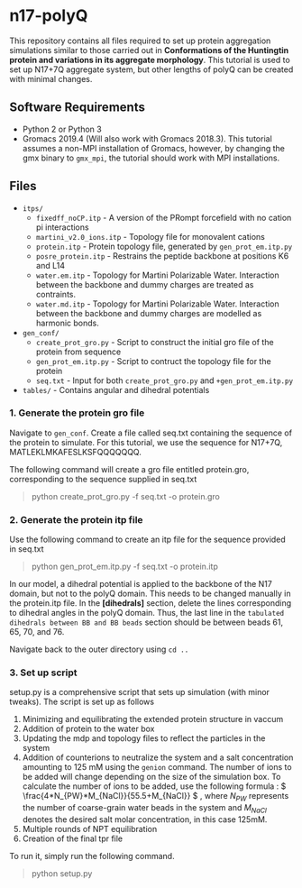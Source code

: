 # n17-polyQ


This repository contains all files required to set up protein aggregation simulations similar to those carried out in  **Conformations of the Huntingtin protein and variations in its aggregate morphology**. This tutorial is used to set up N17+7Q aggregate system, but other lengths of polyQ can be created with minimal changes. 


## Software Requirements
- Python 2 or Python 3
- Gromacs 2019.4 (Will also work with Gromacs 2018.3). This tutorial assumes a non-MPI installation of Gromacs, however, by changing the gmx binary to `gmx_mpi`, the tutorial should work with MPI installations.

 


## Files
- ```itps/```
  + ```fixedff_noCP.itp``` - A version of the PRompt forcefield with no cation pi interactions
  + ```martini_v2.0_ions.itp``` - Topology file for monovalent cations
  + ```protein.itp``` - Protein topology file, generated by ```gen_prot_em.itp.py```
  + ```posre_protein.itp``` - Restrains the peptide backbone at positions K6 and L14
  + ```water.em.itp``` - Topology for Martini Polarizable Water. Interaction between the backbone and dummy charges are treated as contraints.
  + ```water.md.itp``` - Topology for Martini Polarizable Water. Interaction between the backbone and dummy charges are modelled as harmonic bonds.
- ```gen_conf/```
  + ```create_prot_gro.py``` - Script to construct the initial gro file of the protein from sequence 
  + ```gen_prot_em.itp.py``` - Script to contruct the topology file for the protein
  + ```seq.txt``` - Input for both ```create_prot_gro.py``` and ```+gen_prot_em.itp.py``` 
- ```tables/``` - Contains angular and dihedral potentials

### 1. Generate the protein gro file 
Navigate to ```gen_conf```. Create a file called seq.txt containing the sequence of the protein to simulate. For this tutorial, we use the sequence for N17+7Q, MATLEKLMKAFESLKSFQQQQQQQ.

The following command will create a gro file entitled protein.gro, corresponding to the sequence supplied in seq.txt
> python create_prot_gro.py -f seq.txt -o protein.gro

### 2. Generate the protein itp file

Use the following command to create an itp file for the sequence provided in seq.txt
> python gen_prot_em.itp.py -f seq.txt -o protein.itp

In our model, a dihedral potential is applied to the backbone of the N17 domain, but not to the polyQ domain. This needs to be changed manually in the protein.itp file. In the **[dihedrals]** section, delete the lines corresponding to dihedral angles in the polyQ domain. Thus, the last line in the `tabulated dihedrals between BB and BB beads` section should be between beads 61, 65, 70, and 76. 

Navigate back to the outer directory using ```cd ..```

### 3. Set up script

setup.py is a comprehensive script that sets up simulation (with minor tweaks). The script is set up as follows

1. Minimizing and equilibrating the extended protein structure in vaccum
2. Addition of protein to the water box
3. Updating the mdp and topology files to reflect the particles in the system 
4. Addition of counterions to neutralize the system and a salt concentration amounting to 125 mM using the ```genion``` command. The number of ions to be added will change depending on the size  of the simulation box. To calculate the number of ions to be added, use the following formula :  $` \frac{4*N_{PW}*M_{NaCl}}{55.5+M_{NaCl}} `$ , where $` N_{PW}`$ represents the number of coarse-grain water beads in the system and $` M_{NaCl}`$ denotes the desired salt molar concentration, in this case 125mM. 
5. Multiple rounds of NPT equilibration
6. Creation of the final tpr file


To run it, simply run the following command.
> python setup.py







